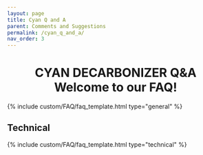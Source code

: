 ```yaml
---
layout: page
title: Cyan Q and A
parent: Comments and Suggestions
permalink: /cyan_q_and_a/
nav_order: 3
---
```


<h1 class="fs-6 fw-500" align="center">CYAN DECARBONIZER Q&A <br> Welcome to our FAQ!</h1>

{% include custom/FAQ/faq_template.html type="general" %}

## Technical

{% include custom/FAQ/faq_template.html type="technical" %}
